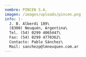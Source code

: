 ```yaml
---
nombre: PINCEN S.A.
imagen: /images/uploads/pincen.png
info: |-
  J. B. Alberdi 189\
  (8300) Neuquén, Argentina\
  Tel. (54) 0299 4065447\
  Fax: (54) 0299 4770362\
  Contacto: Pablo Sánchez\
  Mail: sanchezp@lmneuquen.com.ar
---
```

